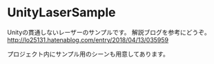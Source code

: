 # UnityLaserSample
Unityの貫通しないレーザーのサンプルです。
解説ブログを参考にどうぞ。
http://lo25131.hatenablog.com/entry/2018/04/13/035959

プロジェクト内にサンプル用のシーンも用意してあります。
